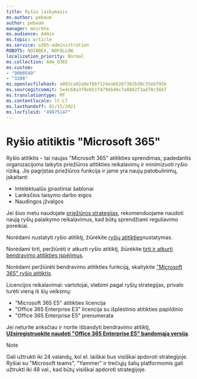 ```yaml
---
title: Ryšio laikymasis
ms.author: pebaum
author: pebaum
manager: mnirkhe
ms.audience: Admin
ms.topic: article
ms.service: o365-administration
ROBOTS: NOINDEX, NOFOLLOW
localization_priority: Normal
ms.collection: Adm_O365
ms.custom:
- "9000549"
- "3208"
ms.openlocfilehash: a002ca92a0ef8bf124ea66267392b30c35ebf95b
ms.sourcegitcommit: 5e4c60a3f0eb51f4794b40c7a8802f3ad70c56b7
ms.translationtype: MT
ms.contentlocale: lt-LT
ms.lasthandoff: 01/15/2021
ms.locfileid: "49875147"
---
```

# <a name="communication-compliance-in-microsoft-365"></a>Ryšio atitiktis "Microsoft 365"

Ryšio atitiktis – tai naujas "Microsoft 365" atitikties sprendimas, padedantis organizacijoms laikytis priežiūros atitikties reikalavimų ir minimizuoti ryšio riziką. Jis pagrįstas priežiūros funkcija ir jame yra naujų patobulinimų, įskaitant:

- Intelektualūs įprastiniai šablonai
- Lanksčios taisymo darbo eigos
- Naudingos įžvalgos

Jei šiuo metu naudojate [priežiūros strategijas](https://docs.microsoft.com/microsoft-365/compliance/supervision-policies), rekomenduojame naudoti naują ryšių palaikymo reikalavimus, kad būtų sprendžiami reguliavimo poreikiai.

Norėdami nustatyti ryšio atitiktį, žiūrėkite [ryšių atitikties](https://docs.microsoft.com/microsoft-365/compliance/communication-compliance-configure)nustatymas.

Norėdami tirti, peržiūrėti ir atkurti ryšio atitiktį, žiūrėkite [tirti ir atkurti bendravimo atitikties įspėjimus](https://docs.microsoft.com/microsoft-365/compliance/communication-compliance-investigate-remediate).

Norėdami peržiūrėti bendravimo atitikties funkciją, skaitykite ["Microsoft 365" ryšio atitiktis](https://docs.microsoft.com/microsoft-365/compliance/communication-compliance).

Licencijos reikalavimai: vartotojai, stebimi pagal ryšių strategijas, privalo turėti vieną iš šių veiksmų:

- "Microsoft 365 E5" atitikties licencija
- "Office 365 Enterprise E3" licencija su išplėstinio atitikties papildinio
- "Office 365 Enterprise E5" prenumerata

Jei neturite anksčiau ir norite išbandyti bendravimo atitiktį, **[Užsiregistruokite naudoti "Office 365 Enterprise E5" bandomąją versiją](https://go.microsoft.com/fwlink/p/?LinkID=698279)**.

> [!NOTE]
> Gali užtrukti iki 24 valandų, kol el. laiškai bus visiškai apdoroti strategijoje. Ryšiai su "Microsoft teams", "Yammer" ir trečiųjų šalių platformomis gali užtrukti iki 48 val., kad būtų visiškai apdoroti strategijoje.

